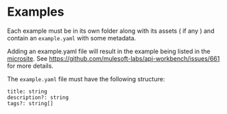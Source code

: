 # Examples

Each example must be in its own folder along with its assets ( if any ) and contain an `example.yaml`
with some metadata.

Adding an example.yaml file will result in the example being listed in the [microsite](https://github.com/mulesoft-labs/api-workbench/wiki/Microsite). See https://github.com/mulesoft-labs/api-workbench/issues/661 for more details.

The `example.yaml` file must have the following structure:

```
title: string
description?: string
tags?: string[]
```
